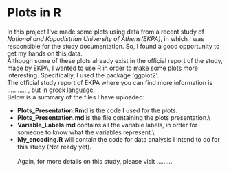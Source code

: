 # **Plots in R**
In this project I've made some plots using data from a recent study of *National and Kapodistrian University of Athens(EKPA)*, in which I was responsible for the study documentation. So, I found a good opportunity to get my hands on this data.\
Although some of these plots already exist in the official report of the study, made by EKPA, I wanted to use R in order to make some plots more interesting. Specifically, I used the package 'ggplot2'.\
The official study report of EKPA where you can find more information is ........... , but in greek language.\
Below is a summary of the files I have uploaded:
- **Plots_Presentation.Rmd** is the code I used for the plots. 
- **Plots_Presentation.md** is the file containing the plots presentation.\
- **Variable_Labels.md** contains all the variable labels, in order for someone to know what the variables represent.\
- **My_encoding.R** will contain the code for data analysis I intend to do for this study (Not ready yet).\
\
Again, for more details on this study, please visit .........
